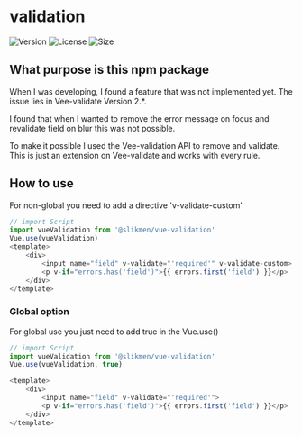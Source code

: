 # validation
![Version](https://img.shields.io/npm/v/@slikmen/vue-validation)
![License](https://img.shields.io/npm/l/@slikmen/vue-validation)
![Size](https://img.shields.io/github/repo-size/slikmen/validation)
## What purpose is this npm package

When I was developing, I found a feature that was not implemented yet.
The issue lies in Vee-validate Version 2.*.

I found that when I wanted to remove the error message on focus and revalidate field on blur
this was not possible. 

To make it possible I used the Vee-validation API to remove and validate.
This is just an extension on Vee-validate and works with every rule.

## How to use
For non-global you need to add a directive 'v-validate-custom'

```javascript
// import Script
import vueValidation from '@slikmen/vue-validation'
Vue.use(vueValidation)
<template>
    <div>
        <input name="field" v-validate="'required'" v-validate-custom>
        <p v-if="errors.has('field')">{{ errors.first('field') }}</p>
    </div>
</template>
```
### Global option
For global use you just need to add true in the Vue.use()
```javascript
// import Script
import vueValidation from '@slikmen/vue-validation'
Vue.use(vueValidation, true)

<template>
    <div>
        <input name="field" v-validate="'required'">
        <p v-if="errors.has('field')">{{ errors.first('field') }}</p>
    </div>
</template>
```